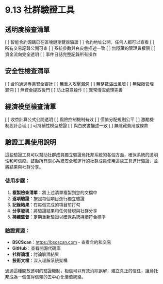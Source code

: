 # 9.13 社群驗證工具

## 透明度檢查清單
[ ] 智能合約源碼已在區塊鏈瀏覽器驗證
[ ] 合約地址公開，任何人都可以查看
[ ] 所有交易記錄公開可查
[ ] 系統參數與白皮書描述一致
[ ] 無隱藏的管理員權限
[ ] 資金流向完全透明
[ ] 事件日誌完整記錄所有操作

## 安全性檢查清單
[ ] 合約通過專業安全審計
[ ] 無重入攻擊漏洞
[ ] 無整數溢出風險
[ ] 無權限管理漏洞
[ ] 無資金提取後門
[ ] 防止惡意操作
[ ] 異常情況處理完善

## 經濟模型檢查清單
[ ] 收益計算公式公開透明
[ ] 風險控制機制有效
[ ] 價值分配規則公平
[ ] 激勵機制設計合理
[ ] 可持續性模型驗證
[ ] 與白皮書描述一致
[ ] 無隱藏費用或條款

## 驗證工具使用說明

這些驗證工具可以幫助社群成員獨立驗證烏托邦系統的各個方面，確保系統的透明性和可信度。鼓勵所有關心系統安全和運行的社群成員使用這些工具進行驗證，並將結果與社群分享。

### 使用步驟：

1. **複製檢查清單**：將上述清單複製到您的文檔中
2. **逐項驗證**：按照每個項目進行獨立驗證
3. **記錄結果**：在每個完成的項目前打勾
4. **分享發現**：將驗證結果和任何發現與社群分享
5. **持續監督**：定期重新驗證以確保系統持續符合標準

### 驗證資源：

- **BSCScan**：https://bscscan.com - 查看合約和交易
- **GitHub**：查看開源代碼庫
- **社群論壇**：討論驗證結果
- **技術文檔**：深入理解系統架構

通過這種開放透明的驗證機制，相信可以有效消除誤解，建立真正的信任，讓烏托邦成為一個值得信賴的去中心化價值網絡。